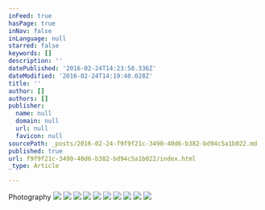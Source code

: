 ```yaml
---
inFeed: true
hasPage: true
inNav: false
inLanguage: null
starred: false
keywords: []
description: ''
datePublished: '2016-02-24T14:23:50.336Z'
dateModified: '2016-02-24T14:19:40.028Z'
title: ''
author: []
authors: []
publisher:
  name: null
  domain: null
  url: null
  favicon: null
sourcePath: _posts/2016-02-24-f9f9f21c-3490-40d6-b382-bd94c5a1b022.md
published: true
url: f9f9f21c-3490-40d6-b382-bd94c5a1b022/index.html
_type: Article

---
```

Photography
![](https://the-grid-user-content.s3-us-west-2.amazonaws.com/9738cc00-c1c1-4b0d-84ab-f5c329f6a0a5.jpg)
![](https://the-grid-user-content.s3-us-west-2.amazonaws.com/8f6a5d43-ca9e-40fc-b738-e8181292a9de.jpg)
![](https://the-grid-user-content.s3-us-west-2.amazonaws.com/d54f1a90-a74e-45fe-bb08-916ef48cf143.jpg)
![](https://the-grid-user-content.s3-us-west-2.amazonaws.com/225239d1-a9d5-49c2-85ac-f090a7201873.jpg)
![](https://the-grid-user-content.s3-us-west-2.amazonaws.com/61c653e5-ed1d-4877-ae6d-c917afe35179.jpg)
![](https://the-grid-user-content.s3-us-west-2.amazonaws.com/77aababb-7455-4a1f-a824-3c100b94ee7d.jpg)
![](https://the-grid-user-content.s3-us-west-2.amazonaws.com/448209dd-f807-47d6-be78-1d2bcd0f3c25.jpg)
![](https://the-grid-user-content.s3-us-west-2.amazonaws.com/7056fa10-0215-4576-a639-5507912748f1.jpg)
![](https://the-grid-user-content.s3-us-west-2.amazonaws.com/25fbca3b-1207-487b-926a-54eab64aad4d.jpg)
![](https://the-grid-user-content.s3-us-west-2.amazonaws.com/a78681c3-4a21-48cb-896b-e0802c63c442.jpg)